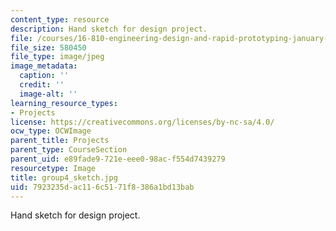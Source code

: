 ```yaml
---
content_type: resource
description: Hand sketch for design project.
file: /courses/16-810-engineering-design-and-rapid-prototyping-january-iap-2005/7923235dac116c5171f8386a1bd13bab_group4_sketch.jpg
file_size: 580450
file_type: image/jpeg
image_metadata:
  caption: ''
  credit: ''
  image-alt: ''
learning_resource_types:
- Projects
license: https://creativecommons.org/licenses/by-nc-sa/4.0/
ocw_type: OCWImage
parent_title: Projects
parent_type: CourseSection
parent_uid: e89fade9-721e-eee0-98ac-f554d7439279
resourcetype: Image
title: group4_sketch.jpg
uid: 7923235d-ac11-6c51-71f8-386a1bd13bab
---
```

Hand sketch for design project.